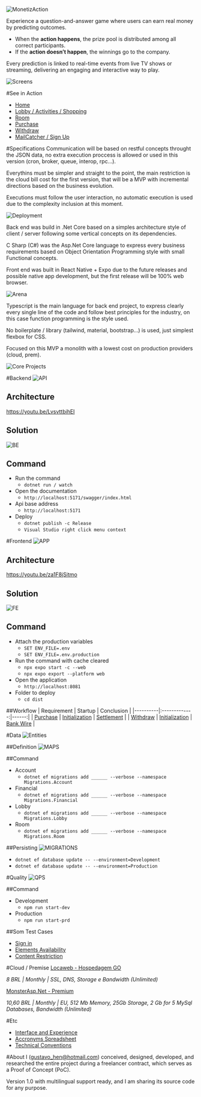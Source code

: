 ![MonetizAction](https://raw.githubusercontent.com/p4ndev/monetiz/refs/heads/master/Files/v0.0.4-English.png "Monetize Actions")

Experience a question-and-answer game where users can earn real money by predicting outcomes.

- When the **action happens**, the prize pool is distributed among all correct participants.
- If the **action doesn’t happen**, the winnings go to the company.

Every prediction is linked to real-time events from live TV shows or streaming, delivering an engaging and interactive way to play.

![Screens](https://raw.githubusercontent.com/p4ndev/monetiz/refs/heads/master/Files/Random.jpg)

#See in Action
- [Home](https://www.loom.com/embed/d858a2bc217949589847a1ec939a7737?sid=53a6d4a3-85f6-48bb-bb36-78688c76f941)
- [Lobby / Activities / Shopping](https://www.loom.com/embed/d388d4ef1c6749ec9037cdc3e21f4228?sid=500ea5ca-a927-415c-a8fd-1197a110dcd7)
- [Room](https://www.loom.com/embed/f0c3c06d8e5746b5918f6b64d1bce459?sid=37af9d16-f764-4df6-8b87-037cdf9685b0)
- [Purchase](https://www.loom.com/embed/90b9640f75614913b19abc5461ede37b?sid=637a7ba9-5531-418e-ac6c-283c1777f8c8)
- [Withdraw](https://www.loom.com/embed/ba618c66f298471d8430c16d12de8b65?sid=f7628e15-a663-44c1-909c-22c3c504ad77)
- [MailCatcher / Sign Up](https://www.loom.com/embed/86f3bfc3f26f4e48be81799987459c2f?sid=0e9d3c7b-65a3-4bdc-8237-aa88a125a844)

#Specifications
Communication will be based on restful concepts throught the JSON data, no extra execution proccess is allowed or used in this version (cron, broker, queue, interop, rpc...).

Everythins must be simpler and straight to the point, the main restriction is the cloud bill cost for the first version, that will be a MVP with incremental directions based on the business evolution.

Executions must follow the user interaction, no automatic execution is used due to the complexity inclusion at this moment.

![Deployment](https://raw.githubusercontent.com/p4ndev/monetiz/refs/heads/master/Files/Architecture.jpg)

Back end was build in .Net Core based on a simples architecture style of client / server following some vertical concepts on its dependencies.

C Sharp (C#) was the Asp.Net Core language to express every business requirements based on Object Orientation Programming style with small Functional concepts.

Front end was built in React Native + Expo due to the future releases and possible native app development, but the first release will be 100% web browser.

![Arena](https://raw.githubusercontent.com/p4ndev/monetiz/refs/heads/master/Files/Room.jpg)

Typescript is the main language for back end project, to express clearly every single line of the code and follow best principles for the industry, on this case function programming is the style used.

No boilerplate / library (tailwind, material, bootstrap…) is used, just simplest flexbox for CSS.

Focused on this MVP a monolith with a lowest cost on production providers (cloud, prem).

![Core Projects](https://raw.githubusercontent.com/p4ndev/monetiz/refs/heads/master/Files/Core-Projects.png)

#Backend
![API](https://raw.githubusercontent.com/p4ndev/monetiz/refs/heads/master/Files/Api.webp)

## Architecture
https://youtu.be/LvsvttbihEI

## Solution
![BE](https://raw.githubusercontent.com/p4ndev/monetiz/refs/heads/master/Files/BE-Solution.png)

## Command
- Run the command
	- ``dotnet run / watch``
- Open the documentation
	- ``http://localhost:5171/swagger/index.html``
- Api base address
	- ``http://localhost:5171``
- Deploy
	- ``dotnet publish -c Release``
	- ``Visual Studio right click menu context``

#Frontend
![APP](https://raw.githubusercontent.com/p4ndev/monetiz/refs/heads/master/Files/App.webp)

## Architecture
https://youtu.be/za1F8jSitmo

## Solution
![FE](FE-Solution.png)

## Command
- Attach the production variables
	- ``SET ENV_FILE=.env``
	- ``SET ENV_FILE=.env.production``
- Run the command with cache cleared
	- ``npx expo start -c --web``
	- ``npx expo export --platform web``
- Open the application
	- ``http://localhost:8081``
- Folder to deploy
	- ``cd dist``

##Workflow
| Requirement | Startup | Conclusion |
|----------|:-------------:|------:|
| [Purchase](Purchase-Use-Case.png) | [Initialization](Purchase-Initialization.png) | [Settlement](Purchase-Settle.png) |
| [Withdraw](Withdraw-Use-Case.png) | [Initialization](Withdraw-Initialization.png) | [Bank Wire](Withdraw-Wire.png) |

#Data
![Entities](https://raw.githubusercontent.com/p4ndev/monetiz/refs/heads/master/Files/Entities.png)

##Definition 
![MAPS](https://raw.githubusercontent.com/p4ndev/monetiz/refs/heads/master/Files/Map-files.webp)

##Command
- Account
	- ``dotnet ef migrations add ______ --verbose --namespace Migrations.Account``
- Financial
	- ``dotnet ef migrations add ______ --verbose --namespace Migrations.Financial``
- Lobby
	- ``dotnet ef migrations add ______ --verbose --namespace Migrations.Lobby``
- Room
	- ``dotnet ef migrations add ______ --verbose --namespace Migrations.Room``

##Persisting
![MIGRATIONS](https://raw.githubusercontent.com/p4ndev/monetiz/refs/heads/master/Files/Migrations.webp)

- ``dotnet ef database update -- --environment=Development``
- ``dotnet ef database update -- --environment=Production``

#Quality
![QPS](https://raw.githubusercontent.com/p4ndev/monetiz/refs/heads/master/Files/QPS-Solution.png)

##Command
- Development
	- ``npm run start-dev``
- Production
	- ``npm run start-prd``
	
##Som Test Cases
- [Sign in](https://raw.githubusercontent.com/p4ndev/monetiz/refs/heads/master/Files/QPS01-Test-Case.png)
- [Elements Availability](https://raw.githubusercontent.com/p4ndev/monetiz/refs/heads/master/Files/QPS02-Test-Case.png)
- [Content Restriction](https://raw.githubusercontent.com/p4ndev/monetiz/refs/heads/master/Files/QPS03-Test-Case.png)

#Cloud / Premise
[Locaweb - Hospedagem GO](https://www.locaweb.com.br/hospedagem-de-sites-com-dominio-gratis)

_8 BRL | Monthly | SSL, DNS, Storage e Bandwidth (Unlimited)_

[MonsterAsp.Net - Premium](https://www.monsterasp.net)

_10,60 BRL | Monthly | EU, 512 Mb Memory, 25Gb Storage, 2 Gb for 5 MySql Databases, Bandwidth (Unlimited)_

#Etc
- [Interface and Experience](https://raw.githubusercontent.com/p4ndev/monetiz/refs/heads/master/Files/v0.0.9.pdf)
- [Accronyms Spreadsheet](https://raw.githubusercontent.com/p4ndev/monetiz/refs/heads/master/Files/Accronyms.pdf)
- [Technical Conventions](https://raw.githubusercontent.com/p4ndev/monetiz/refs/heads/master/Files/Technical-Convention.pdf)

#About
I (gustavo_hen@hotmail.com) conceived, designed, developed, and researched the entire project during a freelancer contract, which serves as a Proof of Concept (PoC).

Version 1.0 with multilingual support ready, and I am sharing its source code for any purpose.